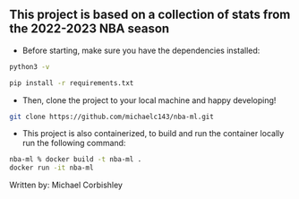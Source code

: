 ## This project is based on a collection of stats from the 2022-2023 NBA season

- Before starting, make sure you have the dependencies installed:

```bash
python3 -v
```

```bash
pip install -r requirements.txt
```

- Then, clone the project to your local machine and happy developing!

```bash
git clone https://github.com/michaelc143/nba-ml.git
```

- This project is also containerized, to build and run the container locally run the following command:

```bash
nba-ml % docker build -t nba-ml .
docker run -it nba-ml
```

Written by: Michael Corbishley
